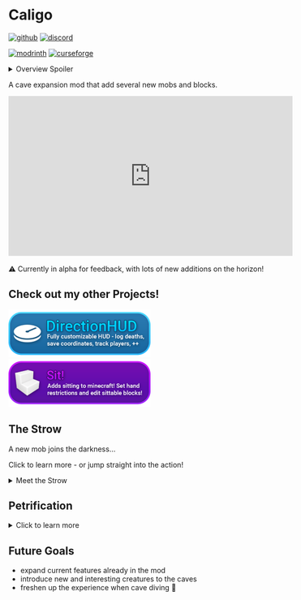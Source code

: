 # Caligo
[![github](https://img.shields.io/github/issues/oth3r/Caligo?logo=github?label=Issues)](https://github.com/Oth3r/Caligo/issues) [![discord](https://dcbadge.vercel.app/api/server/Mec6yNQ9B7?style=flat)](https://discord.gg/Mec6yNQ9B7)

[![modrinth](https://img.shields.io/modrinth/dt/caligo?label=Modrinth&logo=modrinth)](https://modrinth.com/mod/caligo) [![curseforge](https://cf.way2muchnoise.eu/996454.svg)](https://www.curseforge.com/minecraft/mc-mods/caligo)

<details>
<summary>Overview Spoiler</summary>

![overview](https://cdn.modrinth.com/data/cached_images/f2ee08f30a6217f9668cec9125d025fc3dcf3a90.png)

</details>

A cave expansion mod that add several new mobs and blocks.

<iframe width="560" height="315" src="https://www.youtube-nocookie.com/embed/xnO5ae0j-nY" title="YouTube video player" frameborder="0" allow="accelerometer; autoplay; clipboard-write; encrypted-media; gyroscope; picture-in-picture; web-share" allowfullscreen></iframe>

⚠️ Currently in alpha for feedback, with lots of new additions on the horizon!

## Check out my other Projects!
[![DirectionHUD badge](https://github.com/Oth3r/DirectionHUD/blob/master/media/mod-badge.png?raw=true)](https://modrinth.com/mod/directionhud)
[![Sit! badge](https://github.com/Oth3r/Sit/blob/master/media/badge.png?raw=true)](https://modrinth.com/mod/sit!)

## The Strow
A new mob joins the darkness...

Click to learn more - or jump straight into the action!

<details>
<summary>Meet the Strow</summary>

![strow overview](https://cdn.modrinth.com/data/cached_images/521758993365b6b41b689352ade66ba2a6b44de4.gif)

### Introduction
This stone-like creature sits still in darkness, its eyes glowing in the presence of a player.
\
When active, you hear the sound of its persistent gaze, and it's careful to only make moves when you're not looking.

### Damage and attacking
Damaging the stoney bird isn't as simple as it seems, as anything but a pickaxe doesn't seem to phase it.
\
Be careful though, as staring into its eyes sends chills up your spine... you've been *petrified*!

### Variants & Drops
*coming sooon* 👀


</details>

## Petrification

<details>
<summary>Click to learn more</summary>

![statues](https://cdn.modrinth.com/data/cached_images/ae5768dc851b2dc54539f693fd1f32c10cbc30fd.png)

Dying with the petrified effect turns you into a statue!
\
The statue contains all of your items and xp on death, and destroying it will drop them back on the ground

### Obtaining
Currently, the petrified effect is given by staring at the strow, but it will be brewable in the future 👀

</details>

## Future Goals
* expand current features already in the mod
* introduce new and interesting creatures to the caves
* freshen up the experience when cave diving 👀